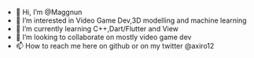- 👋 Hi, I’m @Maggnun
- 👀 I’m interested in Video Game Dev,3D modelling and machine learning 
- 🌱 I’m currently learning C++,Dart/Flutter and View
- 💞️ I’m looking to collaborate on mostly video game dev 
- 📫 How to reach me here on github or on my twitter @axiro12

<!---
Maggnun/Maggnun is a ✨ special ✨ repository because its `README.md` (this file) appears on your GitHub profile.
You can click the Preview link to take a look at your changes.
--->
